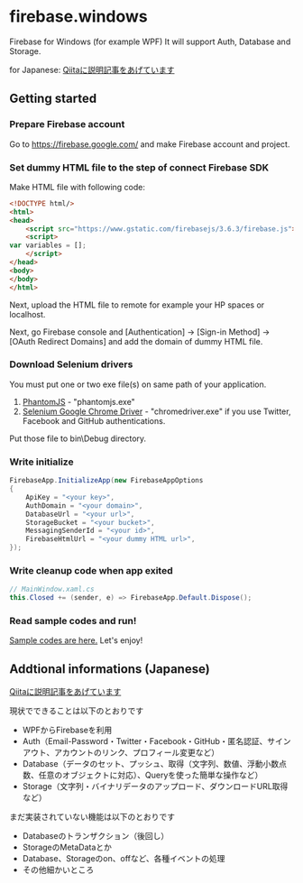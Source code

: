 # firebase.windows
Firebase for Windows (for example WPF) It will support Auth, Database and Storage.

for Japanese: [Qiitaに説明記事をあげています](http://qiita.com/askyq/items/91269544fd2e4d9c18bc)

## Getting started

### Prepare Firebase account

Go to https://firebase.google.com/ and make Firebase account and project.

### Set dummy HTML file to the step of connect Firebase SDK

Make HTML file with following code:

```html
<!DOCTYPE html/>
<html>
<head>
	<script src="https://www.gstatic.com/firebasejs/3.6.3/firebase.js"></script>
	<script>
var variables = [];
	</script>
</head>
<body>
</body>
</html>
```

Next, upload the HTML file to remote for example your HP spaces or localhost.

Next, go Firebase console and [Authentication] -> [Sign-in Method] -> [OAuth Redirect Domains] and add the domain of dummy HTML file.

### Download Selenium drivers

You must put one or two exe file(s) on same path of your application.

1. [PhantomJS](http://phantomjs.org/) - "phantomjs.exe"
1. [Selenium Google Chrome Driver](https://sites.google.com/a/chromium.org/chromedriver/) - "chromedriver.exe" if you use Twitter, Facebook and GitHub authentications.

Put those file to bin\Debug directory.

### Write initialize

```csharp
FirebaseApp.InitializeApp(new FirebaseAppOptions
{
	ApiKey = "<your key>",
	AuthDomain = "<your domain>",
	DatabaseUrl = "<your url>",
	StorageBucket = "<your bucket>",
	MessagingSenderId = "<your id>",
	FirebaseHtmlUrl = "<your dummy HTML url>",
});
```

### Write cleanup code when app exited

```csharp
// MainWindow.xaml.cs
this.Closed += (sender, e) => FirebaseApp.Default.Dispose();
```

### Read sample codes and run!

[Sample codes are here.](https://github.com/kmycode/firebase.windows/tree/master/Firebase.Windows.Test/SamplePage) Let's enjoy!

## Addtional informations (Japanese)

[Qiitaに説明記事をあげています](http://qiita.com/askyq/items/91269544fd2e4d9c18bc)

現状でできることは以下のとおりです

* WPFからFirebaseを利用
* Auth（Email-Password・Twitter・Facebook・GitHub・匿名認証、サインアウト、アカウントのリンク、プロフィール変更など）
* Database（データのセット、プッシュ、取得（文字列、数値、浮動小数点数、任意のオブジェクトに対応）、Queryを使った簡単な操作など）
* Storage（文字列・バイナリデータのアップロード、ダウンロードURL取得など）

まだ実装されていない機能は以下のとおりです

* Databaseのトランザクション（後回し）
* StorageのMetaDataとか
* Database、Storageのon、offなど、各種イベントの処理
* その他細かいところ

